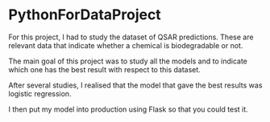 # PythonForDataProject


For this project, I had to study the dataset of QSAR predictions.
These are relevant data that indicate whether a chemical is biodegradable or not.

The main goal of this project was to study all the models and to indicate which one has the best result with respect to this dataset.

After several studies, I realised that the model that gave the best results was logistic regression.

I then put my model into production using Flask so that you could test it.

